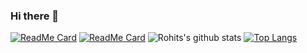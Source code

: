 ### Hi there 👋

<!--
**InfernapeXavier/InfernapeXavier** is a ✨ _special_ ✨ repository because its `README.md` (this file) appears on your GitHub profile.

Here are some ideas to get you started:

- 🔭 I’m currently working on ...
- 🌱 I’m currently learning ...
- 👯 I’m looking to collaborate on ...
- 🤔 I’m looking for help with ...
- 💬 Ask me about ...
- 📫 How to reach me: ...
- 😄 Pronouns: ...
- ⚡ Fun fact: ...
-->
[![ReadMe Card](https://github-readme-stats.vercel.app/api/pin/?username=InfernapeXavier&repo=InfernapeXavier.github.io)](https://github.com/InfernapeXavier/InfernapeXavier.github.io)
[![ReadMe Card](https://github-readme-stats.vercel.app/api/pin/?username=InfernapeXavier&repo=RustyBase)](https://github.com/InfernapeXavier/RustyBase)
![Rohits's github stats](https://github-readme-stats.vercel.app/api?username=InfernapeXavier&show_icons=true)
[![Top Langs](https://github-readme-stats.vercel.app/api/top-langs/?username=InfernapeXavier)](https://github.com/anuraghazra/github-readme-stats)

